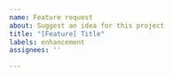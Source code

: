 ```yaml
---
name: Feature request
about: Suggest an idea for this project
title: "[Feature] Title"
labels: enhancement
assignees: ''

---
```



